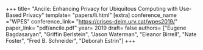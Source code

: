 +++
title= "Ancile: Enhancing Privacy for Ubiquitous Computing with Use-Based Privacy"
template= "papers/li.html"
[extra]
conference_name ="WPES"
conference_link= "https://crises-deim.urv.cat/wpes2019/"
paper_link= "pdf/ancile.pdf"
year= 2019
draft= false
authors= ["Eugene Bagdasaryan", "Griffin Berlstein", "Jason Waterman", "Eleanor Birrell", "Nate Foster", "Fred B. Schneider", "Deborah Estrin"]
+++
